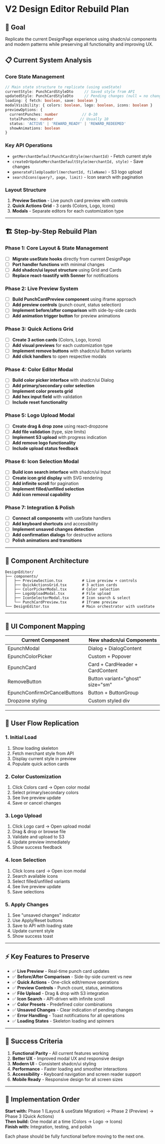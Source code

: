 # V2 Design Editor Rebuild Plan

## 🎯 Goal
Replicate the current DesignPage experience using shadcn/ui components and modern patterns while preserving all functionality and improving UX.

## 📋 Current System Analysis

### **Core State Management**
```typescript
// Main state structure to replicate (using useState)
currentStyle: PunchCardStyleDto     // Saved style from API
updatedStyle: PunchCardStyleDto     // Pending changes (null = no changes)
loading: { fetch: boolean, save: boolean }
modalVisibility: { colors: boolean, logo: boolean, icons: boolean }
previewOptions: {
  currentPunches: number           // 0-10
  totalPunches: number            // Usually 10
  status: 'ACTIVE' | 'REWARD_READY' | 'REWARD_REDEEMED'
  showAnimations: boolean
}
```

### **Key API Operations**
- `getMerchantDefaultPunchCardStyle(merchantId)` - Fetch current style
- `createOrUpdateMerchantDefaultStyle(merchantId, style)` - Save changes
- `generateFileUploadUrl(merchantId, fileName)` - S3 logo upload
- `searchIcons(query?, page, limit)` - Icon search with pagination

### **Layout Structure**
1. **Preview Section** - Live punch card preview with controls
2. **Quick Actions Grid** - 3 cards (Colors, Logo, Icons) 
3. **Modals** - Separate editors for each customization type

---

## 🏗️ Step-by-Step Rebuild Plan

### **Phase 1: Core Layout & State Management**
- [ ] **Migrate useState hooks** directly from current DesignPage
- [ ] **Port handler functions** with minimal changes
- [ ] **Add shadcn/ui layout structure** using Grid and Cards
- [ ] **Replace react-toastify with Sonner** for notifications

### **Phase 2: Live Preview System**
- [ ] **Build PunchCardPreview component** using iframe approach
- [ ] **Add preview controls** (punch count, status selection)
- [ ] **Implement before/after comparison** with side-by-side cards
- [ ] **Add animation trigger button** for preview animations

### **Phase 3: Quick Actions Grid**
- [ ] **Create 3 action cards** (Colors, Logo, Icons)
- [ ] **Add visual previews** for each customization type
- [ ] **Implement remove buttons** with shadcn/ui Button variants
- [ ] **Add click handlers** to open respective modals

### **Phase 4: Color Editor Modal**
- [ ] **Build color picker interface** with shadcn/ui Dialog
- [ ] **Add primary/secondary color selection** 
- [ ] **Implement color presets grid** 
- [ ] **Add hex input field** with validation
- [ ] **Include reset functionality**

### **Phase 5: Logo Upload Modal** 
- [ ] **Create drag & drop zone** using react-dropzone
- [ ] **Add file validation** (type, size limits)
- [ ] **Implement S3 upload** with progress indication
- [ ] **Add remove logo functionality**
- [ ] **Include upload status feedback**

### **Phase 6: Icon Selection Modal**
- [ ] **Build icon search interface** with shadcn/ui Input
- [ ] **Create icon grid display** with SVG rendering
- [ ] **Add infinite scroll** for pagination
- [ ] **Implement filled/unfilled selection**
- [ ] **Add icon removal capability**

### **Phase 7: Integration & Polish**
- [ ] **Connect all components** with useState handlers
- [ ] **Add keyboard shortcuts** and accessibility
- [ ] **Implement unsaved changes detection**
- [ ] **Add confirmation dialogs** for destructive actions
- [ ] **Polish animations and transitions**

---

## 🔧 Component Architecture

```
DesignEditor/
├── components/
│   ├── PreviewSection.tsx         # Live preview + controls
│   ├── QuickActionsGrid.tsx       # 3 action cards
│   ├── ColorPickerModal.tsx       # Color selection
│   ├── LogoUploadModal.tsx        # File upload
│   ├── IconSelectorModal.tsx      # Icon search & select
│   └── PunchCardPreview.tsx       # Iframe preview
└── DesignEditor.tsx               # Main orchestrator with useState
```

---

## 🎨 UI Component Mapping

| Current Component | New shadcn/ui Components |
|------------------|-------------------------|
| EpunchModal | Dialog + DialogContent |
| EpunchColorPicker | Custom + Popover |
| EpunchCard | Card + CardHeader + CardContent |
| RemoveButton | Button variant="ghost" size="sm" |
| EpunchConfirmOrCancelButtons | Button + ButtonGroup |
| Dropzone styling | Custom styled div |

---

## 🔄 User Flow Replication

### **1. Initial Load**
1. Show loading skeleton
2. Fetch merchant style from API
3. Display current style in preview
4. Populate quick action cards

### **2. Color Customization**
1. Click Colors card → Open color modal
2. Select primary/secondary colors
3. See live preview update
4. Save or cancel changes

### **3. Logo Upload**
1. Click Logo card → Open upload modal  
2. Drag & drop or browse file
3. Validate and upload to S3
4. Update preview immediately
5. Show success feedback

### **4. Icon Selection**
1. Click Icons card → Open icon modal
2. Search available icons
3. Select filled/unfilled variants
4. See live preview update
5. Save selections

### **5. Apply Changes**
1. See "unsaved changes" indicator
2. Use Apply/Reset buttons
3. Save to API with loading state
4. Update current style
5. Show success toast

---

## ⚡ Key Features to Preserve

- ✅ **Live Preview** - Real-time punch card updates
- ✅ **Before/After Comparison** - Side-by-side current vs new
- ✅ **Quick Actions** - One-click edit/remove operations  
- ✅ **Preview Controls** - Punch count, status, animations
- ✅ **File Upload** - Drag & drop with S3 integration
- ✅ **Icon Search** - API-driven with infinite scroll
- ✅ **Color Presets** - Predefined color combinations
- ✅ **Unsaved Changes** - Clear indication of pending changes
- ✅ **Error Handling** - Toast notifications for all operations
- ✅ **Loading States** - Skeleton loading and spinners

---

## 🎯 Success Criteria

1. **Functional Parity** - All current features working
2. **Better UX** - Improved modal UX and responsive design  
3. **Modern UI** - Consistent shadcn/ui styling
4. **Performance** - Faster loading and smoother interactions
5. **Accessibility** - Keyboard navigation and screen reader support
6. **Mobile Ready** - Responsive design for all screen sizes

---

## 🚀 Implementation Order

**Start with:** Phase 1 (Layout & useState Migration) → Phase 2 (Preview) → Phase 3 (Quick Actions)  
**Then build:** One modal at a time (Colors → Logo → Icons)  
**Finish with:** Integration, testing, and polish

Each phase should be fully functional before moving to the next one. 